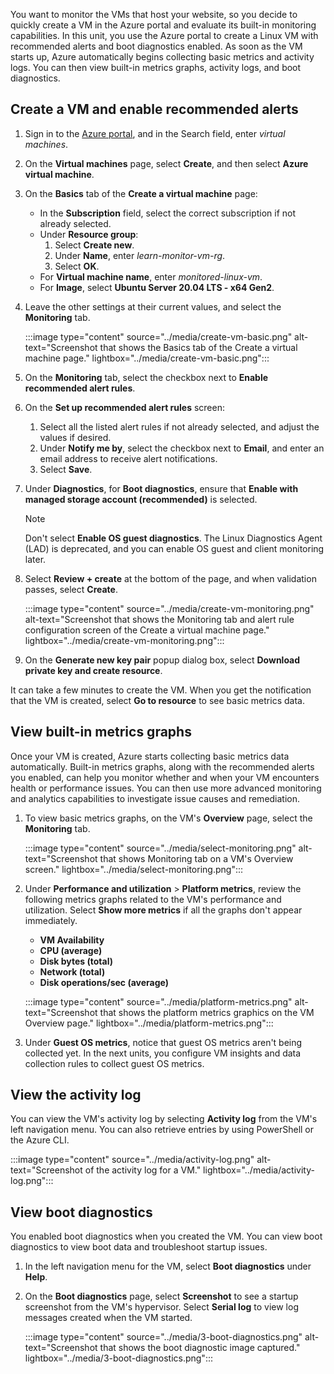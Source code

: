 You want to monitor the VMs that host your website, so you decide to quickly create a VM in the Azure portal and evaluate its built-in monitoring capabilities. In this unit, you use the Azure portal to create a Linux VM with recommended alerts and boot diagnostics enabled. As soon as the VM starts up, Azure automatically begins collecting basic metrics and activity logs. You can then view built-in metrics graphs, activity logs, and boot diagnostics.

## Create a VM and enable recommended alerts

1. Sign in to the [Azure portal](https://portal.azure.com?azure-portal=true), and in the Search field, enter *virtual machines*.
1. On the **Virtual machines** page, select **Create**, and then select **Azure virtual machine**.
1. On the **Basics** tab of the **Create a virtual machine** page:
   - In the **Subscription** field, select the correct subscription if not already selected.
   - Under **Resource group**:
     1. Select **Create new**.
     1. Under **Name**, enter *learn-monitor-vm-rg*.
     1. Select **OK**.
   - For **Virtual machine name**, enter *monitored-linux-vm*.
   - For **Image**, select **Ubuntu Server 20.04 LTS - x64 Gen2**.
1. Leave the other settings at their current values, and select the **Monitoring** tab.

   :::image type="content" source="../media/create-vm-basic.png" alt-text="Screenshot that shows the Basics tab of the Create a virtual machine page." lightbox="../media/create-vm-basic.png":::

1. On the **Monitoring** tab, select the checkbox next to **Enable recommended alert rules**.
1. On the **Set up recommended alert rules** screen:
   1. Select all the listed alert rules if not already selected, and adjust the values if desired.
   1. Under **Notify me by**, select the checkbox next to **Email**, and enter an email address to receive alert notifications.
   1. Select **Save**.
1. Under **Diagnostics**, for **Boot diagnostics**, ensure that **Enable with managed storage account (recommended)** is selected.

   > [!NOTE]
   > Don't select **Enable OS guest diagnostics**. The Linux Diagnostics Agent (LAD) is deprecated, and you can enable OS guest and client monitoring later.

1. Select **Review + create** at the bottom of the page, and when validation passes, select **Create**.

   :::image type="content" source="../media/create-vm-monitoring.png" alt-text="Screenshot that shows the Monitoring tab and alert rule configuration screen of the Create a virtual machine page." lightbox="../media/create-vm-monitoring.png":::

1. On the **Generate new key pair** popup dialog box, select **Download private key and create resource**.

It can take a few minutes to create the VM. When you get the notification that the VM is created, select **Go to resource** to see basic metrics data.

## View built-in metrics graphs

Once your VM is created, Azure starts collecting basic metrics data automatically. Built-in metrics graphs, along with the recommended alerts you enabled, can help you monitor whether and when your VM encounters health or performance issues. You can then use more advanced monitoring and analytics capabilities to investigate issue causes and remediation.

1. To view basic metrics graphs, on the VM's **Overview** page, select the **Monitoring** tab.

   :::image type="content" source="../media/select-monitoring.png" alt-text="Screenshot that shows Monitoring tab on a VM's Overview screen." lightbox="../media/select-monitoring.png":::

1. Under **Performance and utilization** > **Platform metrics**, review the following metrics graphs related to the VM's performance and utilization. Select **Show more metrics** if all the graphs don't appear immediately.

   - **VM Availability**
   - **CPU (average)**
   - **Disk bytes (total)**
   - **Network (total)**
   - **Disk operations/sec (average)**

   :::image type="content" source="../media/platform-metrics.png" alt-text="Screenshot that shows the platform metrics graphics on the VM Overview page." lightbox="../media/platform-metrics.png":::

1. Under **Guest OS metrics**, notice that guest OS metrics aren't being collected yet. In the next units, you configure VM insights and data collection rules to collect guest OS metrics.

## View the activity log

You can view the VM's activity log by selecting **Activity log** from the VM's left navigation menu. You can also retrieve entries by using PowerShell or the Azure CLI.

:::image type="content" source="../media/activity-log.png" alt-text="Screenshot of the activity log for a VM." lightbox="../media/activity-log.png":::

## View boot diagnostics

You enabled boot diagnostics when you created the VM. You can view boot diagnostics to view boot data and troubleshoot startup issues.

1. In the left navigation menu for the VM, select **Boot diagnostics** under **Help**.
1. On the **Boot diagnostics** page, select **Screenshot** to see a startup screenshot from the VM's hypervisor. Select **Serial log** to view log messages created when the VM started.

   :::image type="content" source="../media/3-boot-diagnostics.png" alt-text="Screenshot that shows the boot diagnostic image captured." lightbox="../media/3-boot-diagnostics.png":::

